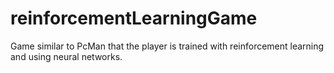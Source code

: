 # reinforcementLearningGame
Game similar to PcMan that the player is trained with reinforcement learning and using neural networks.
